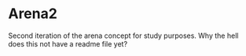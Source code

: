 # Arena2

Second iteration of the arena concept for study purposes. 
Why the hell does this not have a readme file yet?
